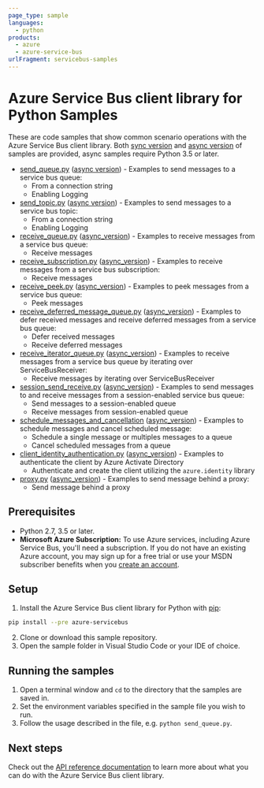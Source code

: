 ```yaml
---
page_type: sample
languages:
  - python
products:
  - azure
  - azure-service-bus
urlFragment: servicebus-samples
---
```


# Azure Service Bus client library for Python Samples

These are code samples that show common scenario operations with the Azure Service Bus client library.
Both [sync version](./sync_samples) and [async version](./async_samples) of samples are provided, async samples require Python 3.5 or later.

- [send_queue.py](./sync_samples/send_queue.py) ([async version](./async_samples/send_queue_async.py)) - Examples to send messages to a service bus queue:
    - From a connection string
    - Enabling Logging
- [send_topic.py](./sync_samples/send_topic.py) ([async version](./async_samples/send_topic_async.py)) - Examples to send messages to a service bus topic:
    - From a connection string
    - Enabling Logging
- [receive_queue.py](./sync_samples/receive_queue.py) ([async_version](./async_samples/receive_queue_async.py)) - Examples to receive messages from a service bus queue:
    - Receive messages
- [receive_subscription.py](./sync_samples/receive_subscription.py) ([async_version](./async_samples/receive_subscription_async.py)) - Examples to receive messages from a service bus subscription:
    - Receive messages
- [receive_peek.py](./sync_samples/receive_peek.py) ([async_version](./async_samples/receive_peek_async.py)) - Examples to peek messages from a service bus queue:
    - Peek messages
- [receive_deferred_message_queue.py](./sync_samples/receive_deferred_message_queue.py) ([async_version](./async_samples/receive_deferred_message_queue_async.py)) - Examples to defer received messages and receive deferred messages from a service bus queue:
    - Defer received messages
    - Receive deferred messages
- [receive_iterator_queue.py](./sync_samples/receive_iterator_queue.py) ([async_version](./async_samples/receive_iterator_queue_async.py)) - Examples to receive messages from a service bus queue by iterating over ServiceBusReceiver:
    - Receive messages by iterating over ServiceBusReceiver
- [session_send_receive.py](./sync_samples/session_send_receive.py) ([async_version](./async_samples/session_send_receive_async.py)) - Examples to send messages to and receive messages from a session-enabled service bus queue:
    - Send messages to a session-enabled queue
    - Receive messages from session-enabled queue
- [schedule_messages_and_cancellation](./sync_samples/schedule_messages_and_cancellation.py) ([async_version](./async_samples/schedule_messages_and_cancellation_async.py)) - Examples to schedule messages and cancel scheduled message:
    - Schedule a single message or multiples messages to a queue
    - Cancel scheduled messages from a queue
- [client_identity_authentication.py](./sync_samples/client_identity_authentication.py) ([async_version](./async_samples/client_identity_authentication_async.py)) - Examples to authenticate the client by Azure Activate Directory
    - Authenticate and create the client utilizing the `azure.identity` library
- [proxy.py](./sync_samples/proxy.py) ([async_version](./async_samples/proxy_async.py)) - Examples to send message behind a proxy:
    - Send message behind a proxy


## Prerequisites
- Python 2.7, 3.5 or later.
- **Microsoft Azure Subscription:**  To use Azure services, including Azure Service Bus, you'll need a subscription.
If you do not have an existing Azure account, you may sign up for a free trial or use your MSDN subscriber benefits when you [create an account](https://account.windowsazure.com/Home/Index).

## Setup

1. Install the Azure Service Bus client library for Python with [pip](https://pypi.org/project/pip/):
```bash
pip install --pre azure-servicebus
```
2. Clone or download this sample repository.
3. Open the sample folder in Visual Studio Code or your IDE of choice.

## Running the samples

1. Open a terminal window and `cd` to the directory that the samples are saved in.
2. Set the environment variables specified in the sample file you wish to run.
3. Follow the usage described in the file, e.g. `python send_queue.py`.

## Next steps

Check out the [API reference documentation](https://azuresdkdocs.blob.core.windows.net/$web/python/azure-servicebus/7.0.0b1/index.html) to learn more about
what you can do with the Azure Service Bus client library.
